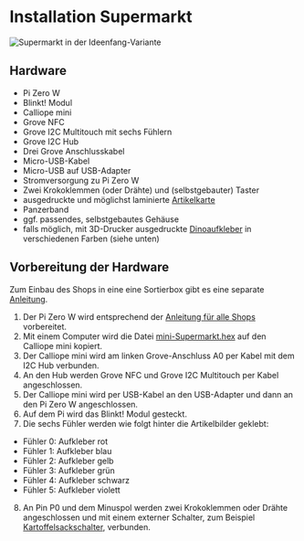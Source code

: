 # Installation Supermarkt

![Supermarkt in der Ideenfang-Variante](fotos/Supermarkt_Ideenfang.jpg?raw=true "Title")

## Hardware

* Pi Zero W
* Blinkt! Modul
* Calliope mini
* Grove NFC
* Grove I2C Multitouch mit sechs Fühlern
* Grove I2C Hub
* Drei Grove Anschlusskabel
* Micro-USB-Kabel
* Micro-USB auf USB-Adapter
* Stromversorgung zu Pi Zero W
* Zwei Krokoklemmen (oder Drähte) und (selbstgebauter) Taster
* ausgedruckte und möglichst laminierte [Artikelkarte](https://github.com/infchem/T-Race/blob/master/Shops/Shop-Artikel.pdf)
* Panzerband
* ggf. passendes, selbstgebautes Gehäuse
* falls möglich, mit 3D-Drucker ausgedruckte [Dinoaufkleber](https://github.com/infchem/T-Race/blob/master/Shops/Supermarkt/DinoSticker.studio3) in verschiedenen Farben (siehe unten)

## Vorbereitung der Hardware
Zum Einbau des Shops in eine eine Sortierbox gibt es  eine separate [Anleitung](shopbox_anleitung.md).  
1. Der Pi Zero W wird entsprechend der [Anleitung für alle Shops](ideenfang_installation_shops.md) vorbereitet.
2. Mit einem Computer wird die Datei [mini-Supermarkt.hex](https://github.com/infchem/T-Race/blob/master/Shops/Supermarkt/mini-Supermarkt.hex) auf den Calliope mini kopiert.
2. Der Calliope mini wird am linken Grove-Anschluss A0 per Kabel mit dem I2C Hub verbunden.
3. An den Hub werden Grove NFC und Grove I2C Multitouch per Kabel angeschlossen.
4. Der Calliope mini wird per USB-Kabel an den USB-Adapter und dann an den Pi Zero W angeschlossen.
5. Auf dem Pi wird das Blinkt! Modul gesteckt.
6. Die sechs Fühler werden wie folgt hinter die Artikelbilder geklebt:
* Fühler 0: Aufkleber rot
* Fühler 1: Aufkleber blau
* Fühler 2: Aufkleber gelb
* Fühler 3: Aufkleber grün
* Fühler 4: Aufkleber schwarz
* Fühler 5: Aufkleber violett
8. An Pin P0 und dem Minuspol werden zwei Krokoklemmen oder Drähte angeschlossen und mit einem externer Schalter, zum Beispiel [Kartoffelsackschalter](../Sonstiges/Kartoffelsackschalter.pdf), verbunden.
